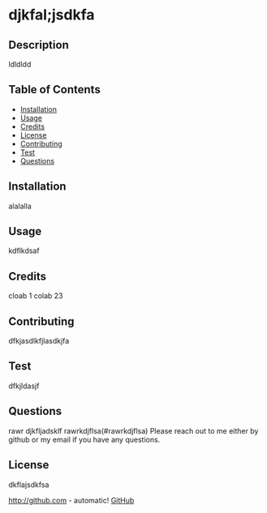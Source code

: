 
# djkfal;jsdkfa

## Description
ldldldd

## Table of Contents
* [Installation](#installation)
* [Usage](#usage)
* [Credits](#credits)
* [License](#license)
* [Contributing](#contributing)
* [Test](#test)
* [Questions](#questions)

## Installation
alalalla

## Usage
kdflkdsaf

## Credits
cloab 1 colab 23


## Contributing
dfkjasdlkfjlasdkjfa


## Test
dfkjldasjf

## Questions
rawr
djkfljadsklf
rawrkdjflsa(#rawrkdjflsa)
Please reach out to me either by github or my email if you have any questions.

## License
dkflajsdkfsa

http://github.com - automatic!
[GitHub](http://github.com)
